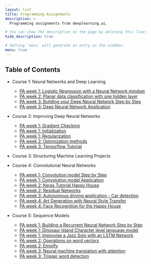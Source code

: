 ```yaml
---
layout: list
title: Programming Assignments
description: >
  Programming assignments from deeplearning.ai.

# You can show the description on the page by deleting this line:
hide_description: true

# Setting `menu` will generate an entry in the sidebar.
menu: true
---
```


## Table of Contents

* Course 1: Neural Networks and Deep Learning

  * [PA week 1: Logistic Regression with a Neural Network mindset](/ProgrammingAssignments/Logistic-Regression-with-a-Neural-Network-mindset)
  * [PA week 2: Planar data classification with one hidden layer](/ProgrammingAssignments/Planar-data-classification-with-one-hidden-layer)
  * [PA week 3: Building your Deep Neural Network Step by Step](/ProgrammingAssignments/Building-your-Deep-Neural-Network-Step-by-Step)
  * [PA week 3: Deep Neural Network Application](Deep-Neural-Network-Application)

* Course 2: Improving Deep Neural Networks

  * [PA week 1: Gradient Checking](Gradient-Checking)
  * [PA week 1: Initialization](Initialization)
  * [PA week 1: Regularization](Regularization)
  * [PA week 2: Optimization methods](Optimization-methods)
  * [PA week 3: Tensorflow Tutorial](Tensorflow-Tutorial)

* Course 3: Structuring Machine Learning Projects

* Course 4: Convolutional Neural Networks

  * [PA week 1: Convolution model Step by Step](Convolution-model-Step-by-Step)
  * [PA week 1: Convolution model Application](Convolution-model-Application)
  * [PA week 2: Keras Tutorial Happy House](Keras-Tutorial-Happy-House)
  * [PA week 2: Residual Networks](Residual-Networks)
  * [PA week 3: Autonomous driving application - Car detection](Autonomous-driving-application-Car-detection)
  * [PA week 4: Art Generation with Neural Style Transfer](Art-Generation-with-Neural-Style-Transfer)
  * [PA week 4: Face Recognition for the Happy House](Face-Recognition-for-the-Happy-House)

* Course 5: Sequence Models

  * [PA week 1: Building a Recurrent Neural Network Step by Step](Building-a-Recurrent-Neural-Network-Step-by-Step)
  * [PA week 1: Dinosaur Island Character level language model](Dinosaurus-Island-Character-level-language-model)
  * [PA week 1: Improvise a Jazz Solo with an LSTM Network](Improvise-a-Jazz-Solo-with-an-LSTM-Network)
  * [PA week 2: Operations on word vectors](Operations-on-word-vectors)
  * [PA week 2: Emojify](Emojify)
  * [PA week 3: Neural machine translation with attention](Neural-machine-translation-with-attention)
  * [PA week 3: Trigger word detection](Trigger-word-detection)

